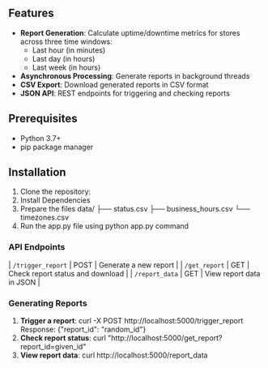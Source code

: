 ## Features

- **Report Generation**: Calculate uptime/downtime metrics for stores across three time windows:
  - Last hour (in minutes)
  - Last day (in hours)
  - Last week (in hours)
- **Asynchronous Processing**: Generate reports in background threads
- **CSV Export**: Download generated reports in CSV format
- **JSON API**: REST endpoints for triggering and checking reports

## Prerequisites

- Python 3.7+
- pip package manager

## Installation

1. Clone the repository:
2. Install Dependencies
3. Prepare the files
   data/
├── status.csv
├── business_hours.csv
└── timezones.csv
4. Run the app.py file using python app.py command

### API Endpoints
| `/trigger_report` | POST | Generate a new report |
| `/get_report` | GET | Check report status and download |
| `/report_data` | GET | View report data in JSON |

### Generating Reports

1. **Trigger a report**:
curl -X POST http://localhost:5000/trigger_report
Response:
{"report_id": "random_id"}
2. **Check report status**:
curl "http://localhost:5000/get_report?report_id=given_id"
3. **View report data**:
curl http://localhost:5000/report_data
